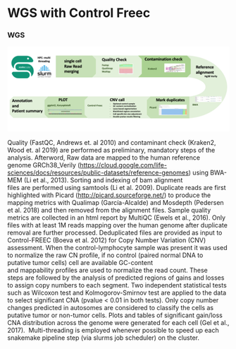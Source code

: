 # WGS with Control Freec #



### WGS ###

![WGS](Pictures/WGS.png)


Quality (FastQC, Andrews et. al 2010) and contaminant check (Kraken2, Wood et. al 2019) are performed as preliminary, mandatory steps of the analysis. Afterword, Raw data are mapped to the human reference genome GRCh38_Verily (https://cloud.google.com/life-sciences/docs/resources/public-datasets/reference-genomes) using BWA-MEM (Li et al., 2013). Sorting and indexing of bam alignment files are performed using samtools (Li et al. 2009). Duplicate reads are first highlighted with Picard (http://picard.sourceforge.net/) to produce the mapping metrics with Qualimap (García-Alcalde) and Mosdepth (Pedersen et al. 2018) and then removed from the alignment files. Sample quality metrics are collected in an html report by MultiQC (Ewels et al., 2016). Only files with at least 1M reads mapping over the human genome after duplicate removal are further processed. Deduplicated files are provided as input to Control-FREEC (Boeva et al. 2012) for Copy Number Variation (CNV) assessment. When the control-lymphocyte sample was present it was used to normalize the raw CN profile, if no control (paired normal DNA to putative tumor cells) cell are available GC-content and mappability profiles are used to normalize the read count. These steps are followed by the analysis of predicted regions of gains and losses to assign copy numbers to each segment. Two independent statistical tests such as Wilcoxon test and Kolmogorov-Smirnov test are applied to the data to select significant CNA (pvalue < 0.01 in both tests). Only copy number changes predicted in autosomes are considered to classify the cells as putative tumor or non-tumor cells. Plots and tables of significant gain/loss CNA distribution across the genome were generated for each cell (Gel et al., 2017).  Multi-threading is employed whenever possible to speed up each snakemake pipeline step (via slurms job scheduler) on the cluster.





